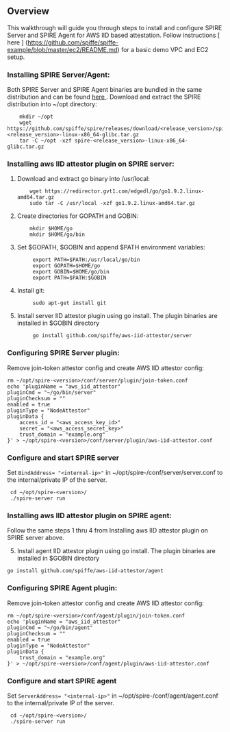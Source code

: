 
## Overview

This walkthrough will guide you through steps to install and configure SPIRE Server and SPIRE Agent for AWS IID based attestation.
Follow instructions [ here ] (https://github.com/spiffe/spiffe-example/blob/master/ec2/README.md) for a basic demo VPC and EC2 setup.

### Installing SPIRE Server/Agent:

Both SPIRE Server and SPIRE Agent binaries are bundled in the same distribution and can be found [ here ](https://github.com/spiffe/spire/releases/latest).
Download and extract the SPIRE distribution into ~/opt directory:

        mkdir ~/opt
        wget https://github.com/spiffe/spire/releases/download/<release_version>/spire-<release_version>-linux-x86_64-glibc.tar.gz
        tar -C ~/opt -xzf spire-<release_version>-linux-x86_64-glibc.tar.gz

### Installing aws IID attestor plugin on SPIRE server:

1.  Download and extract go binary into /usr/local:

            wget https://redirector.gvt1.com/edgedl/go/go1.9.2.linux-amd64.tar.gz
            sudo tar -C /usr/local -xzf go1.9.2.linux-amd64.tar.gz

2.  Create directories for GOPATH and GOBIN:

            mkdir $HOME/go
            mkdir $HOME/go/bin

3. Set $GOPATH, $GOBIN and append $PATH environment variables:

            export PATH=$PATH:/usr/local/go/bin
            export GOPATH=$HOME/go
            export GOBIN=$HOME/go/bin
            export PATH=$PATH:$GOBIN

4. Install git:

            sudo apt-get install git

5. Install server IID attestor plugin using go install. The plugin binaries are installed in $GOBIN directory

            go install github.com/spiffe/aws-iid-attestor/server


### Configuring SPIRE Server plugin:

Remove join-token attestor config and create AWS IID attestor config:

```
rm ~/opt/spire-<version>/conf/server/plugin/join-token.conf
echo 'pluginName = "aws_iid_attestor"
pluginCmd = "~/go/bin/server"
pluginChecksum = ""
enabled = true
pluginType = "NodeAttestor"
pluginData {
    access_id = "<aws_access_key_id>"
    secret = "<aws_access_secret_key>"
    trust_domain = "example.org"
}' > ~/opt/spire-<version>/conf/server/plugin/aws-iid-attestor.conf
```

### Configure and start SPIRE server

Set `BindAddress= "<internal-ip>"` in ~/opt/spire-<version>/conf/server/server.conf to the internal/private IP of the server.

     cd ~/opt/spire-<version>/
     ./spire-server run



### Installing aws IID attestor plugin on SPIRE agent:

Follow the same steps 1 thru 4 from Installing aws IID attestor plugin on SPIRE server above.

5. Install agent IID attestor plugin using go install. The plugin binaries are installed in $GOBIN directory

```
go install github.com/spiffe/aws-iid-attestor/agent
```

### Configuring SPIRE Agent plugin:
 Remove join-token attestor config and create AWS IID attestor config:

```
rm ~/opt/spire-<version>/conf/agent/plugin/join-token.conf
echo 'pluginName = "aws_iid_attestor"
pluginCmd = "~/go/bin/agent"
pluginChecksum = ""
enabled = true
pluginType = "NodeAttestor"
pluginData {
	trust_domain = "example.org"
}' > ~/opt/spire-<version>/conf/agent/plugin/aws-iid-attestor.conf
```

### Configure and start SPIRE agent
Set `ServerAddress= "<internal-ip>"` in ~/opt/spire-<version>/conf/agent/agent.conf to the internal/private IP of the server.

     cd ~/opt/spire-<version>/
     ./spire-server run

